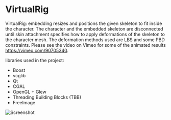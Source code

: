 VirtualRig
===================================

VirtualRig: embedding resizes and positions the given skeleton to fit inside the character. The character and the embedded skeleton are disconnected until skin attachment specifies how to apply deformations of the skeleton to the character mesh. The deformation methods used are LBS and some PBD constraints. Please see the video on Vimeo for some of the animated results https://vimeo.com/90705340.

libraries used in the project:
- Boost
- vcglib
- Qt
- CGAL
- OpenGL + Glew
- Threading Building Blocks (TBB)
- FreeImage 

![Screenshot](https://github.com/NadineAB/VirtualRig/blob/master/Screen%20Shot.png)
